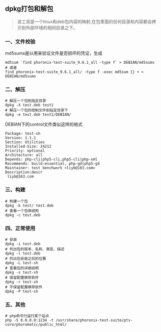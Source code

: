 ## dpkg打包和解包
> 该工具是一个linux和deb包内容的映射,在包里面的任何目录和内容都会拷贝到外部环境的相同目录之下。

### 一、文件校验
md5sums是以用来验证文件是否损坏的凭证，生成
```
md5sum `find phoronix-test-suite_9.6.1_all -type f` > DEBIAN/md5sums
# 或者
find phoronix-test-suite_9.6.1_all/ -type f -exec md5sum {} + > DEBIAN/md5sums
```

### 二、解压
```
# 解压一个包到指定目录
dpkg -X test.deb test1
# 解压一个包的控制文件到指定目录下
dpkg -e test.deb test1/DEBIAN/
```
DEBIAN下的control文件类似这样的格式
```
Package: test-sh
Version: 1.1.1
Section: Utilities
Installed-Size: 24212
Priority: optional
Architecture: all
Depends: php-cli|php5-cli,php5-cli|php-xml
Recommends: build-essential, php-gd|php5-gd
Maintainer: test benchwork <liyb@163.com>
Description:descr 
 liyb@163.com
```

### 三、构建
```
# 构建一个包
dpkg -b test/ test.deb
# 查看一个包体结构
dpkg -c test.deb
```
### 四、正常使用
```
# 安装
dpkg -i test.deb
# 列出包的版本、名称、类型、描述
dpkg -l test.deb
# 列出包安装之后的位置
dpkg -L test-sh
# 查看包的详细说明
dpkg -s test-sh
# 保留配置移除软件
dpkg -r test-sh
# 不保留配置移除软件
dpkg -P test-sh
```

### 五、其他
```
# php命令行运行某个站点
php -S 0.0.0.0:1234 -t /usr/share/phoronix-test-suite/pts-core/phoromatic/public_html/
```